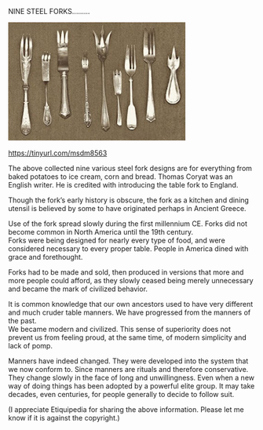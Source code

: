 NINE STEEL FORKS.........


![ NINE STEEL FORKS](https://github.com/ywangnccu/ywang/blob/main/images/9-STEEL-FORKS.jpg)

https://tinyurl.com/msdm8563

The above collected nine various steel fork designs are for everything from baked potatoes to ice cream, corn and bread. 
Thomas Coryat was an English writer. He is credited with introducing the table fork to England. 

Though the fork’s early history is obscure, the fork as a kitchen and dining utensil is believed by some to have originated perhaps in Ancient Greece.

Use of the fork spread slowly during the first millennium CE. Forks did not become common in North America until the 19th century.  
Forks were being designed for nearly every type of food, and were considered necessary to every proper table. People in America dined with grace and forethought.

Forks had to be made and sold, then produced in versions that more and more people could afford, as they slowly ceased being merely unnecessary and became the mark of civilized behavior.

It is common knowledge that our own ancestors used to have very different and much cruder table manners.  We have progressed from the manners of the past.  
We became modern and civilized. This sense of superiority does not prevent us from feeling proud, at the same time, of modern simplicity and lack of pomp.

Manners have indeed changed. They were developed into the system that we now conform to. Since manners are rituals and therefore conservative. 
They change slowly in the face of long and unwillingness. Even when a new way of doing things has been adopted by a powerful elite group. It may take decades, even centuries, for people generally to decide to follow suit.

(I appreciate Etiquipedia for sharing the above information. Please let me know if it is against the copyright.)

